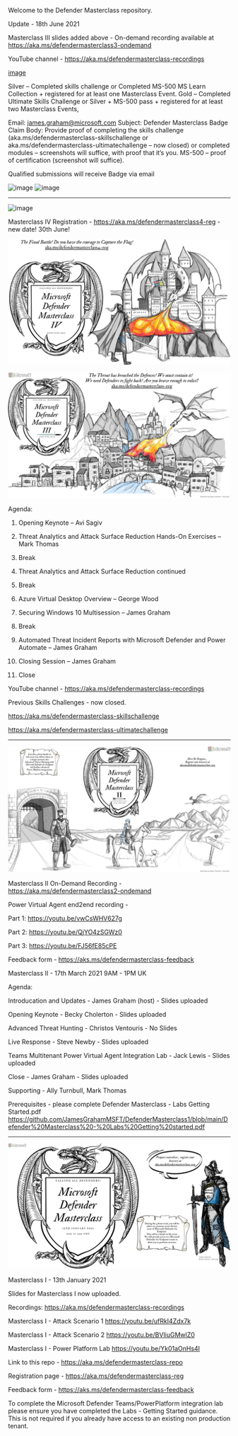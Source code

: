 Welcome to the Defender Masterclass repository. 

Update - 18th June 2021

Masterclass III slides added above - On-demand recording available at https://aka.ms/defendermasterclass3-ondemand

YouTube channel - https://aka.ms/defendermasterclass-recordings

[image](https://user-images.githubusercontent.com/58002777/123130200-7e7e4080-d444-11eb-9556-e64a04437d3a.png)

Silver – Completed skills challenge or Completed MS-500 MS Learn Collection + registered for at least one Masterclass Event.
Gold –  Completed Ultimate Skills Challenge or Silver + MS-500 pass + registered for at least two Masterclass Events,

Email: james.graham@microsoft.com 
Subject: Defender Masterclass Badge Claim
Body: Provide proof of completing the skills challenge (aka.ms/defendermasterclass-skillschallenge or aka.ms/defendermasterclass-ultimatechallenge – now closed) or completed modules – screenshots will suffice, with proof that it’s you. MS-500 – proof of certification (screenshot will suffice).

Qualified submissions will receive Badge via email

![image](https://user-images.githubusercontent.com/58002777/123130409-ac638500-d444-11eb-9a0c-751737a2db81.png)
![image](https://user-images.githubusercontent.com/58002777/123130471-b08fa280-d444-11eb-9984-55d945d3fbcb.png)

----------------------------------------------------------------

![image](https://user-images.githubusercontent.com/58002777/123130097-64446280-d444-11eb-9209-24a3eb0322d8.png)


Masterclass IV Registration - https://aka.ms/defendermasterclass4-reg - new date! 30th June!

![image](https://github.com/JamesGrahamMSFT/DefenderMasterclass1/blob/main/Defender%20Masterclass%204%20-%20Image%20Final.png)

![image](https://github.com/JamesGrahamMSFT/DefenderMasterclass1/blob/main/Defender%20Masterclass%203%20-%20Image%20Updated.png)

Agenda:

1. Opening Keynote – Avi Sagiv

2. Threat Analytics and Attack Surface Reduction Hands-On Exercises – Mark Thomas

3. Break 

4. Threat Analytics and Attack Surface Reduction continued

5. Break

6. Azure Virtual Desktop Overview – George Wood

7. Securing Windows 10 Multisession – James Graham

8. Break

9. Automated Threat Incident Reports with Microsoft Defender and Power Automate – James Graham

10. Closing Session – James Graham

11. Close

YouTube channel - https://aka.ms/defendermasterclass-recordings

Previous Skills Challenges - now closed. 

https://aka.ms/defendermasterclass-skillschallenge

https://aka.ms/defendermasterclass-ultimatechallenge

------------------------------------------------------------------------------------------------------------------
![image](https://github.com/JamesGrahamMSFT/DefenderMasterclass1/blob/main/Defender%20Masterclass%202%20-%20Image%20Final.png)

Masterclass II On-Demand Recording - https://aka.ms/defendermasterclass2-ondemand

Power Virtual Agent end2end recording - 

Part 1: https://youtu.be/vwCsWHV627g

Part 2: https://youtu.be/QjYO4zSGWz0

Part 3: https://youtu.be/FJ56fE85cPE

Feedback form - https://aks.ms/defendermasterclass-feedback

Masterclass II - 17th March 2021 9AM - 1PM UK

Agenda:

Introducation and Updates - James Graham (host) - Slides uploaded

Opening Keynote - Becky Cholerton - Slides uploaded

Advanced Threat Hunting - Christos Ventouris - No Slides

Live Response - Steve Newby - Slides uploaded

Teams Multitenant Power Virtual Agent Integration Lab - Jack Lewis - Slides uploaded

Close - James Graham - Slides uploaded

Supporting - Ally Turnbull, Mark Thomas

Prerequisites - please complete Defender Masterclass - Labs Getting Started.pdf https://github.com/JamesGrahamMSFT/DefenderMasterclass1/blob/main/Defender%20Masterclass%20-%20Labs%20Getting%20started.pdf

----------------------------------------------------------------------------------------------------

![image](https://github.com/JamesGrahamMSFT/DefenderMasterclass1/blob/main/Defender%20Masterclass%201%20-%20Image%20Final.png)

Masterclass I - 13th January 2021

Slides for Masterclass I now uploaded.

Recordings: https://aka.ms/defendermasterclass-recordings

Masterclass I - Attack Scenario 1 https://youtu.be/ufRkI4Zdx7k

Masterclass I - Attack Scenario 2 https://youtu.be/BVIiuGMwlZ0

Masterclass I - Power Platform Lab https://youtu.be/Yk01aOnHs4I

Link to this repo - https://aka.ms/defendermasterclass-repo

Registration page - https://aka.ms/defendermasterclass-reg

Feedback form - https://aks.ms/defendermasterclass-feedback


To complete the Microsoft Defender Teams/PowerPlatform integration lab please ensure you have completed the Labs - Getting Started guidance. This is not required if you already have access to an existing non production tenant. 



